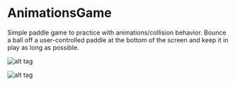 # AnimationsGame

Simple paddle game to practice with animations/collision behavior. Bounce a ball off a user-controlled paddle at the bottom of the screen and keep it in play as long as possible.


![alt tag](http://i.imgur.com/Qkrmbtf.png)

![alt tag](http://i.imgur.com/3R7jdps.png)
